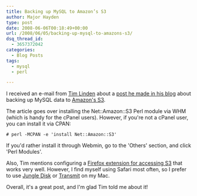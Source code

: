 ```yaml
---
title: Backing up MySQL to Amazon’s S3
author: Major Hayden
type: post
date: 2008-06-06T00:18:49+00:00
url: /2008/06/05/backing-up-mysql-to-amazons-s3/
dsq_thread_id:
  - 3657372042
categories:
  - Blog Posts
tags:
  - mysql
  - perl

---
```

I received an e-mail from [Tim Linden][1] about a [post he made in his blog][2] about backing up MySQL data to [Amazon's S3][3].

The article goes over installing the Net::Amazon::S3 Perl module via WHM (which is handy for the cPanel users). However, if you're not a cPanel user, you can install it via CPAN:

`# perl -MCPAN -e 'install Net::Amazon::S3'`

If you'd rather install it through Webmin, go to the 'Others' section, and click 'Perl Modules'.

Also, Tim mentions configuring a [Firefox extension for accessing S3][4] that works very well. However, I find myself using Safari most often, so I prefer to use [Jungle Disk][5] or [Transmit][6] on my Mac.

Overall, it's a great post, and I'm glad Tim told me about it!

 [1]: http://www.timlinden.com/
 [2]: http://www.timlinden.com/blog/server/backup-mysql-amazon-s3/
 [3]: http://en.wikipedia.org/wiki/Amazon_S3
 [4]: http://www.rjonna.com/ext/s3fox.php
 [5]: http://www.jungledisk.com/
 [6]: http://www.panic.com/transmit/
